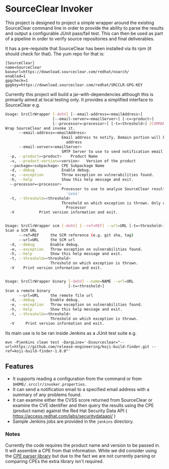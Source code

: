 

# SourceClear Invoker

This project is designed to project a simple wrapper around the existing SourceClear command line in order to provide the ability to parse the results and output a configurable JUnit pass/fail test. This can then be used as part of a pipeline in order to verify source repositories and final deliverables.

It has a pre-requisite that SourceClear has been installed via its rpm (it should check for that). The yum repo for that is:

    [SourceClear]
    name=SourceClear
    baseurl=https://download.sourceclear.com/redhat/noarch/
    enabled=1
    gpgcheck=1
    gpgkey=https://download.sourceclear.com/redhat/SRCCLR-GPG-KEY

Currently this project will build a jar-with-dependencies although this is primarily aimed at local testing only. It provides a simplified interface to SourceClear e.g.

``` bash
Usage: SrcClrWrapper [-dehV] [--email-address=<emailAddress>]
                     [--email-server=<emailServer>] [-c=<product>]
                     [--processor=<processor>] [-t=<threshold>] [COMMAND]
Wrap SourceClear and invoke it.
      --email-address=<emailAddress>
                         Email address to notify. Domain portion will be used as FROM
                           address
      --email-server=<emailServer>
                         SMTP Server to use to send notification email
  -p, --product=<product>    Product Name
  -v, --product-version=<version>   Version of the product
  --package=<subpackage> CPE Subpackage Name
  -d, --debug            Enable debug.
  -e, --exception        Throw exception on vulnerabilities found.
  -h, --help             Show this help message and exit.
  --processor=<processor>
                         Processor to use to analyse SourceClear results. Default is
                           'cvss'
  -t, --threshold=<threshold>
                         Threshold on which exception is thrown. Only used with CVSS
                           Processor
  -V           Print version information and exit.


Usage: SrcClrWrapper scm [-dehV] [--ref=REF] --url=URL [-t=<threshold>]
Scan a SCM URL
      --ref=REF     the SCM reference (e.g. git sha, tag)
      --url=URL     the SCM url
  -d, --debug       Enable debug.
  -e, --exception   Throw exception on vulnerabilities found.
  -h, --help        Show this help message and exit.
  -t, --threshold=<threshold>
                    Threshold on which exception is thrown.
  -V    Print version information and exit.


Usage: SrcClrWrapper binary [-dehV] --name=NAME --url=URL
                            [-t=<threshold>]
Scan a remote binary
      --url=URL     the remote file url
  -d, --debug       Enable debug.
  -e, --exception   Throw exception on vulnerabilities found.
  -h, --help        Show this help message and exit.
  -t, --threshold=<threshold>
                    Threshold on which exception is thrown.
  -V     Print version information and exit.
```

Its main use is to be ran inside Jenkins as a JUnit test suite e.g.

    mvn -Pjenkins clean test -DargLine='-Dsourceclear="--url=https://github.com/release-engineering/koji-build-finder.git --ref=koji-build-finder-1.0.0"'

## Features

* It supports reading a configuration from the command or from `$HOME/.srcclr/invoker.properties`.
* It can send a notification email to a specified email address with a summary of any problems found.
* It can examine either the CVSS score returned from SourceClear or examine the CVE identifier and then query the results using the CPE (product name) against the Red Hat Security Data API ( https://access.redhat.com/labs/securitydataapi/ )
* Sample Jenkins jobs are provided in the `jenkins` directory.

### Notes

Currently the code requires the product name and version to be passed in. It will assemble a CPE from that information. While we did consider using the [CPE parser library](https://github.com/stevespringett/CPE-Parser) but due to the fact we are not currently parsing or comparing CPEs the extra library isn't required.
